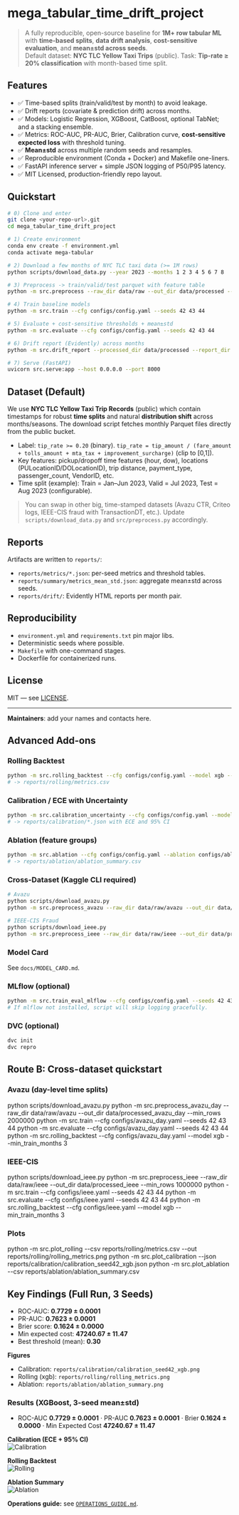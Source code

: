# mega_tabular_time_drift_project

> A fully reproducible, open-source baseline for **1M+ row tabular ML** with **time-based splits**, **data drift analysis**, **cost-sensitive evaluation**, and **mean±std across seeds**.  
> Default dataset: **NYC TLC Yellow Taxi Trips** (public). Task: **Tip-rate ≥ 20% classification** with month-based time split.

## Features
- ✅ Time-based splits (train/valid/test by month) to avoid leakage.
- ✅ Drift reports (covariate & prediction drift) across months.
- ✅ Models: Logistic Regression, XGBoost, CatBoost, optional TabNet; and a stacking ensemble.
- ✅ Metrics: ROC-AUC, PR-AUC, Brier, Calibration curve, **cost-sensitive expected loss** with threshold tuning.
- ✅ **Mean±std** across multiple random seeds and resamples.
- ✅ Reproducible environment (Conda + Docker) and Makefile one-liners.
- ✅ FastAPI inference server + simple JSON logging of P50/P95 latency.
- ✅ MIT Licensed, production-friendly repo layout.

## Quickstart
```bash
# 0) Clone and enter
git clone <your-repo-url>.git
cd mega_tabular_time_drift_project

# 1) Create environment
conda env create -f environment.yml
conda activate mega-tabular

# 2) Download a few months of NYC TLC taxi data (>= 1M rows)
python scripts/download_data.py --year 2023 --months 1 2 3 4 5 6 7 8

# 3) Preprocess -> train/valid/test parquet with feature table
python -m src.preprocess --raw_dir data/raw --out_dir data/processed --time_col tpep_pickup_datetime --min_rows 1000000

# 4) Train baseline models
python -m src.train --cfg configs/config.yaml --seeds 42 43 44

# 5) Evaluate + cost-sensitive thresholds + mean±std
python -m src.evaluate --cfg configs/config.yaml --seeds 42 43 44

# 6) Drift report (Evidently) across months
python -m src.drift_report --processed_dir data/processed --report_dir reports/drift

# 7) Serve (FastAPI)
uvicorn src.serve:app --host 0.0.0.0 --port 8000
```

## Dataset (Default)
We use **NYC TLC Yellow Taxi Trip Records** (public) which contain timestamps for robust **time splits** and natural **distribution shift** across months/seasons. The download script fetches monthly Parquet files directly from the public bucket.

- Label: `tip_rate >= 0.20` (binary). `tip_rate = tip_amount / (fare_amount + tolls_amount + mta_tax + improvement_surcharge)` (clip to [0,1]).
- Key features: pickup/dropoff time features (hour, dow), locations (PULocationID/DOLocationID), trip distance, payment_type, passenger_count, VendorID, etc.
- Time split (example): Train = Jan–Jun 2023, Valid = Jul 2023, Test = Aug 2023 (configurable).

> You can swap in other big, time-stamped datasets (Avazu CTR, Criteo logs, IEEE-CIS fraud with TransactionDT, etc.). Update `scripts/download_data.py` and `src/preprocess.py` accordingly.

## Reports
Artifacts are written to `reports/`:
- `reports/metrics/*.json`: per-seed metrics and threshold tables.
- `reports/summary/metrics_mean_std.json`: aggregate mean±std across seeds.
- `reports/drift/`: Evidently HTML reports per month pair.

## Reproducibility
- `environment.yml` and `requirements.txt` pin major libs.
- Deterministic seeds where possible.
- `Makefile` with one-command stages.
- Dockerfile for containerized runs.

## License
MIT — see [LICENSE](LICENSE).

---

**Maintainers**: add your names and contacts here.


## Advanced Add-ons

### Rolling Backtest
```bash
python -m src.rolling_backtest --cfg configs/config.yaml --model xgb --min_train_months 3
# -> reports/rolling/metrics.csv
```

### Calibration / ECE with Uncertainty
```bash
python -m src.calibration_uncertainty --cfg configs/config.yaml --model xgb --seed 42 --n_bins 15 --n_boot 300
# -> reports/calibration/*.json with ECE and 95% CI
```

### Ablation (feature groups)
```bash
python -m src.ablation --cfg configs/config.yaml --ablation configs/ablation.yaml --model xgb --seeds 42 43 44
# -> reports/ablation/ablation_summary.csv
```

### Cross-Dataset (Kaggle CLI required)
```bash
# Avazu
python scripts/download_avazu.py
python -m src.preprocess_avazu --raw_dir data/raw/avazu --out_dir data/processed_avazu --min_rows 2000000

# IEEE-CIS Fraud
python scripts/download_ieee.py
python -m src.preprocess_ieee --raw_dir data/raw/ieee --out_dir data/processed_ieee --min_rows 1000000
```

### Model Card
See `docs/MODEL_CARD.md`.

### MLflow (optional)
```bash
python -m src.train_eval_mlflow --cfg configs/config.yaml --seeds 42 43 44
# If mlflow not installed, script will skip logging gracefully.
```

### DVC (optional)
```bash
dvc init
dvc repro
```


## Route B: Cross-dataset quickstart

### Avazu (day-level time splits)
python scripts/download_avazu.py
python -m src.preprocess_avazu_day --raw_dir data/raw/avazu --out_dir data/processed_avazu_day --min_rows 2000000
python -m src.train --cfg configs/avazu_day.yaml --seeds 42 43 44
python -m src.evaluate --cfg configs/avazu_day.yaml --seeds 42 43 44
python -m src.rolling_backtest --cfg configs/avazu_day.yaml --model xgb --min_train_months 3

### IEEE-CIS
python scripts/download_ieee.py
python -m src.preprocess_ieee --raw_dir data/raw/ieee --out_dir data/processed_ieee --min_rows 1000000
python -m src.train --cfg configs/ieee.yaml --seeds 42 43 44
python -m src.evaluate --cfg configs/ieee.yaml --seeds 42 43 44
python -m src.rolling_backtest --cfg configs/ieee.yaml --model xgb --min_train_months 3

### Plots
python -m src.plot_rolling --csv reports/rolling/metrics.csv --out reports/rolling/rolling_metrics.png
python -m src.plot_calibration --json reports/calibration/calibration_seed42_xgb.json
python -m src.plot_ablation --csv reports/ablation/ablation_summary.csv

## Key Findings (Full Run, 3 Seeds)

- ROC-AUC: **0.7729 ± 0.0001**
- PR-AUC: **0.7623 ± 0.0001**
- Brier score: **0.1624 ± 0.0000**
- Min expected cost: **47240.67 ± 11.47**
- Best threshold (mean): **0.30**

**Figures**
- Calibration: `reports/calibration/calibration_seed42_xgb.png`
- Rolling (xgb): `reports/rolling/rolling_metrics.png`
- Ablation: `reports/ablation/ablation_summary.png`

### Results (XGBoost, 3-seed mean±std)

- ROC-AUC **0.7729 ± 0.0001** · PR-AUC **0.7623 ± 0.0001** · Brier **0.1624 ± 0.0000** · Min Expected Cost **47240.67 ± 11.47**

**Calibration (ECE + 95% CI)**  
![Calibration](reports/calibration/calibration_seed42_xgb.png)

**Rolling Backtest**  
![Rolling](reports/rolling/rolling_metrics.png)

**Ablation Summary**  
![Ablation](reports/ablation/ablation_summary.png)


**Operations guide:** see [`OPERATIONS_GUIDE.md`](OPERATIONS_GUIDE.md).
